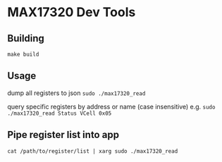 # MAX17320 Dev Tools
## Building
  `make build`

## Usage
dump all registers to json
```sudo ./max17320_read```

query specific registers by address or name (case insensitive)
e.g.
```sudo ./max17320_read Status VCell 0x05```

## Pipe register list into app
```cat /path/to/register/list | xarg sudo ./max17320_read```
